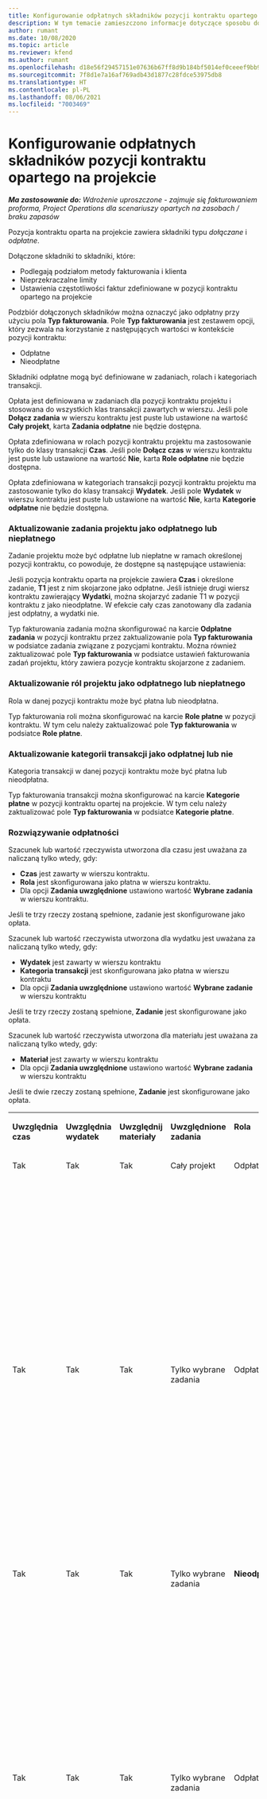 ```yaml
---
title: Konfigurowanie odpłatnych składników pozycji kontraktu opartego na projekcie
description: W tym temacie zamieszczono informacje dotyczące sposobu dodawania odpłatnych składników do pozycji kontraktu w Project Operations.
author: rumant
ms.date: 10/08/2020
ms.topic: article
ms.reviewer: kfend
ms.author: rumant
ms.openlocfilehash: d18e56f29457151e07636b67ff8d9b184bf5014ef0ceeef9bb9d322672be4335
ms.sourcegitcommit: 7f8d1e7a16af769adb43d1877c28fdce53975db8
ms.translationtype: HT
ms.contentlocale: pl-PL
ms.lasthandoff: 08/06/2021
ms.locfileid: "7003469"
---
```

# <a name="configure-chargeable-components-of-a-project-based-contract-line"></a>Konfigurowanie odpłatnych składników pozycji kontraktu opartego na projekcie

_**Ma zastosowanie do:** Wdrożenie uproszczone - zajmuje się fakturowaniem proforma, Project Operations dla scenariuszy opartych na zasobach / braku zapasów_

Pozycja kontraktu oparta na projekcie zawiera składniki typu *dołączane* i *odpłatne*.

Dołączone składniki to składniki, które:

  - Podlegają podziałom metody fakturowania i klienta
  - Nieprzekraczalne limity 
  - Ustawienia częstotliwości faktur zdefiniowane w pozycji kontraktu opartego na projekcie

Podzbiór dołączonych składników można oznaczyć jako odpłatny przy użyciu pola **Typ fakturowania**. Pole **Typ fakturowania** jest zestawem opcji, który zezwala na korzystanie z następujących wartości w kontekście pozycji kontraktu:

  - Odpłatne
  - Nieodpłatne

Składniki odpłatne mogą być definiowane w zadaniach, rolach i kategoriach transakcji.

Opłata jest definiowana w zadaniach dla pozycji kontraktu projektu i stosowana do wszystkich klas transakcji zawartych w wierszu. Jeśli pole **Dołącz zadania** w wierszu kontraktu jest puste lub ustawione na wartość **Cały projekt**, karta **Zadania odpłatne** nie będzie dostępna.

Opłata zdefiniowana w rolach pozycji kontraktu projektu ma zastosowanie tylko do klasy transakcji **Czas**. Jeśli pole **Dołącz czas** w wierszu kontraktu jest puste lub ustawione na wartość **Nie**, karta **Role odpłatne** nie będzie dostępna.

Opłata zdefiniowana w kategoriach transakcji pozycji kontraktu projektu ma zastosowanie tylko do klasy transakcji **Wydatek**. Jeśli pole **Wydatek** w wierszu kontraktu jest puste lub ustawione na wartość **Nie**, karta **Kategorie odpłatne** nie będzie dostępna.

### <a name="update-a-project-task-as-chargeable-or-non-chargeable"></a>Aktualizowanie zadania projektu jako odpłatnego lub niepłatnego

Zadanie projektu może być odpłatne lub niepłatne w ramach określonej pozycji kontraktu, co powoduje, że dostępne są następujące ustawienia:

Jeśli pozycja kontraktu oparta na projekcie zawiera **Czas** i określone zadanie, **T1** jest z nim skojarzone jako odpłatne. Jeśli istnieje drugi wiersz kontraktu zawierający **Wydatki**, można skojarzyć zadanie T1 w pozycji kontraktu z jako nieodpłatne. W efekcie cały czas zanotowany dla zadania jest odpłatny, a wydatki nie.

Typ fakturowania zadania można skonfigurować na karcie **Odpłatne zadania** w pozycji kontraktu przez zaktualizowanie pola **Typ fakturowania** w podsiatce zadania związane z pozycjami kontraktu. Można również zaktualizować pole **Typ fakturowania** w podsiatce ustawień fakturowania zadań projektu, który zawiera pozycje kontraktu skojarzone z zadaniem.

### <a name="update-a-role-as-chargeable-or-non-chargeable"></a>Aktualizowanie ról projektu jako odpłatnego lub niepłatnego

Rola w danej pozycji kontraktu może być płatna lub nieodpłatna.

Typ fakturowania roli można skonfigurować na karcie **Role płatne** w pozycji kontraktu. W tym celu należy zaktualizować pole **Typ fakturowania** w podsiatce **Role płatne**.

### <a name="update-a-transaction-category-as-chargeable-or-non-chargeable"></a>Aktualizowanie kategorii transakcji jako odpłatnej lub nie

Kategoria transakcji w danej pozycji kontraktu może być płatna lub nieodpłatna.

Typ fakturowania transakcji można skonfigurować na karcie **Kategorie płatne** w pozycji kontraktu opartej na projekcie. W tym celu należy zaktualizować pole **Typ fakturowania** w podsiatce **Kategorie płatne**.

### <a name="resolve-chargeability"></a>Rozwiązywanie odpłatności

Szacunek lub wartość rzeczywista utworzona dla czasu jest uważana za naliczaną tylko wtedy, gdy:

   - **Czas** jest zawarty w wierszu kontraktu.
   - **Rola** jest skonfigurowana jako płatna w wierszu kontraktu.
   - Dla opcji **Zadania uwzględnione** ustawiono wartość **Wybrane zadania** w wierszu kontraktu.
 
 Jeśli te trzy rzeczy zostaną spełnione, zadanie jest skonfigurowane jako opłata. 

Szacunek lub wartość rzeczywista utworzona dla wydatku jest uważana za naliczaną tylko wtedy, gdy:

   - **Wydatek** jest zawarty w wierszu kontraktu
   - **Kategoria transakcji** jest skonfigurowana jako płatna w wierszu kontraktu
   - Dla opcji **Zadania uwzględnione** ustawiono wartość **Wybrane zadanie** w wierszu kontraktu
  
 Jeśli te trzy rzeczy zostaną spełnione, **Zadanie** jest skonfigurowane jako opłata. 

Szacunek lub wartość rzeczywista utworzona dla materiału jest uważana za naliczaną tylko wtedy, gdy:

   - **Materiał** jest zawarty w wierszu kontraktu
   - Dla opcji **Zadania uwzględnione** ustawiono wartość **Wybrane zadania** w wierszu kontraktu

Jeśli te dwie rzeczy zostaną spełnione, **Zadanie** jest skonfigurowane jako opłata. 

<table border="0" cellspacing="0" cellpadding="0">
    <tbody>
        <tr>
            <td width="70" valign="top">
                <p>
                    <strong>Uwzględnia czas</strong>
                </p>
            </td>
            <td width="78" valign="top">
                <p>
                    <strong>Uwzględnia wydatek</strong>
                    <strong></strong>
                </p>
            </td>
            <td width="63" valign="top">
                <p>
                    <strong>Uwzględnij materiały</strong>
                    <strong></strong>
                </p>
            </td>
            <td width="75" valign="top">
                <p>
                    <strong>Uwzględnione zadania</strong>
                    <strong></strong>
                </p>
            </td>
            <td width="65" valign="top">
                <p>
                    <strong>Rola</strong>
                    <strong></strong>
                </p>
            </td>
            <td width="70" valign="top">
                <p>
                    <strong>Kategoria</strong>
                    <strong></strong>
                </p>
            </td>
            <td width="65" valign="top">
                <p>
                    <strong>Zadanie</strong>
                    <strong></strong>
                </p>
            </td>
            <td width="350" valign="top">
                <p>
                    <strong>Wpływ opłaty</strong>
                </p>
            </td>
        </tr>
        <tr>
            <td width="70" valign="top">
                <p>
Tak </p>
            </td>
            <td width="78" valign="top">
                <p>
Tak </p>
            </td>
            <td width="63" valign="top">
                <p>
Tak </p>
            </td>
            <td width="75" valign="top">
                <p>
Cały projekt </p>
            </td>
            <td width="65" valign="top">
                <p>
Odpłatne </p>
            </td>
            <td width="70" valign="top">
                <p>
Odpłatne </p>
            </td>
            <td width="65" valign="top">
                <p>
Nie można ustawić </p>
            </td>
            <td width="350" valign="top">
                <p>
Fakturowanie wartości rzeczywistej czas: <strong>Odpłatny</strong>
                </p>
                <p>
Typ fakturowania wartości rzeczywistej wydatku: <strong>Odpłatny</strong>
                </p>
                <p>
Typ fakturowania wartości rzeczywistej materiału: <strong>Odpłatny</strong>
                </p>
            </td>
        </tr>
        <tr>
            <td width="70" valign="top">
                <p>
Tak </p>
            </td>
            <td width="78" valign="top">
                <p>
Tak </p>
            </td>
            <td width="63" valign="top">
                <p>
Tak </p>
            </td>
            <td width="75" valign="top">
                <p>
Tylko wybrane zadania </p>
            </td>
            <td width="65" valign="top">
                <p>
Odpłatne </p>
            </td>
            <td width="70" valign="top">
                <p>
Odpłatne </p>
            </td>
            <td width="65" valign="top">
                <p>
Odpłatne </p>
            </td>
            <td width="350" valign="top">
                <p>
Fakturowanie wartości rzeczywistej czas: <strong>Odpłatny</strong>
                </p>
                <p>
Typ fakturowania wartości rzeczywistej wydatku: <strong>Odpłatny</strong>
                </p>
                <p>
Typ fakturowania wartości rzeczywistej materiału: <strong>Odpłatny</strong>
                </p>
            </td>
        </tr>
        <tr>
            <td width="70" valign="top">
                <p>
Tak </p>
            </td>
            <td width="78" valign="top">
                <p>
Tak </p>
            </td>
            <td width="63" valign="top">
                <p>
Tak </p>
            </td>
            <td width="75" valign="top">
                <p>
Tylko wybrane zadania </p>
            </td>
            <td width="65" valign="top">
                <p>
                    <strong>Nieodpłatne</strong>
                </p>
            </td>
            <td width="70" valign="top">
                <p>
Odpłatne </p>
            </td>
            <td width="65" valign="top">
                <p>
Odpłatne </p>
            </td>
            <td width="350" valign="top">
                <p>
Fakturowanie wartości rzeczywistej czas: <strong>Nieodpłatny</strong>
                </p>
                <p>
Typ fakturowania wartości rzeczywistej wydatku: Odpłatny </p>
                <p>
Typ fakturowania wartości rzeczywistej materiału: Odpłatny </p>
            </td>
        </tr>
        <tr>
            <td width="70" valign="top">
                <p>
Tak </p>
            </td>
            <td width="78" valign="top">
                <p>
Tak </p>
            </td>
            <td width="63" valign="top">
                <p>
Tak </p>
            </td>
            <td width="75" valign="top">
                <p>
Tylko wybrane zadania </p>
            </td>
            <td width="65" valign="top">
                <p>
Odpłatne </p>
            </td>
            <td width="70" valign="top">
                <p>
Odpłatne </p>
            </td>
            <td width="65" valign="top">
                <p>
                    <strong>Nieodpłatne</strong>
                </p>
            </td>
            <td width="350" valign="top">
                <p>
Fakturowanie wartości rzeczywistej czas: <strong>Nieodpłatny</strong>
                </p>
                <p>
Typ fakturowania wartości rzeczywistej wydatku: <strong>Nieodpłatny</strong>
                </p>
                <p>
Typ fakturowania wartości rzeczywistej materiału: <strong>Nieodpłatny</strong>
                </p>
            </td>
        </tr>
        <tr>
            <td width="70" valign="top">
                <p>
Tak </p>
            </td>
            <td width="78" valign="top">
                <p>
Tak </p>
            </td>
            <td width="63" valign="top">
                <p>
Tak </p>
            </td>
            <td width="75" valign="top">
                <p>
Tylko wybrane zadania </p>
            </td>
            <td width="65" valign="top">
                <p>
                    <strong>Nieodpłatne</strong>
                </p>
            </td>
            <td width="70" valign="top">
                <p>
Odpłatne </p>
            </td>
            <td width="65" valign="top">
                <p>
                    <strong>Nieodpłatne</strong>
                </p>
            </td>
            <td width="350" valign="top">
                <p>
Fakturowanie wartości rzeczywistej czas: <strong>Nieodpłatny</strong>
                </p>
                <p>
Typ fakturowania wartości rzeczywistej wydatku: <strong>Nieodpłatny</strong>
                </p>
                <p>
Typ fakturowania wartości rzeczywistej materiału: <strong> Nieodpłatny</strong>
                </p>
            </td>
        </tr>
        <tr>
            <td width="70" valign="top">
                <p>
Tak </p>
            </td>
            <td width="78" valign="top">
                <p>
Tak </p>
            </td>
            <td width="63" valign="top">
                <p>
Tak </p>
            </td>
            <td width="75" valign="top">
                <p>
Tylko wybrane zadania </p>
            </td>
            <td width="65" valign="top">
                <p>
                    <strong>Nieodpłatne</strong>
                </p>
            </td>
            <td width="70" valign="top">
                <p>
                    <strong>Nieodpłatne</strong>
                </p>
            </td>
            <td width="65" valign="top">
                <p>
Odpłatne </p>
            </td>
            <td width="350" valign="top">
                <p>
Fakturowanie wartości rzeczywistej czas: <strong>Nieodpłatny</strong>
                </p>
                <p>
Typ fakturowania wartości rzeczywistej wydatku: <strong> Nieodpłatny</strong>
                </p>
                <p>
Typ fakturowania wartości rzeczywistej materiału: Odpłatny </p>
            </td>
        </tr>
        <tr>
            <td width="70" valign="top">
                <p>
                    <strong>No</strong>
                </p>
            </td>
            <td width="78" valign="top">
                <p>
Tak </p>
            </td>
            <td width="63" valign="top">
                <p>
Tak </p>
            </td>
            <td width="75" valign="top">
                <p>
Cały projekt </p>
            </td>
            <td width="65" valign="top">
                <p>
Nie można ustawić </p>
            </td>
            <td width="70" valign="top">
                <p>
                    <strong>Odpłatne</strong>
                </p>
            </td>
            <td width="65" valign="top">
                <p>
Nie można ustawić </p>
            </td>
            <td width="350" valign="top">
                <p>
Fakturowanie wartości rzeczywistej czas: <strong>Niedostępne</strong>
                </p>
                <p>
Typ fakturowania wartości rzeczywistej wydatku: Odpłatny </p>
                <p>
Typ fakturowania wartości rzeczywistej materiału: Odpłatny </p>
            </td>
        </tr>
        <tr>
            <td width="70" valign="top">
                <p>
                    <strong>No</strong>
                </p>
            </td>
            <td width="78" valign="top">
                <p>
Tak </p>
            </td>
            <td width="63" valign="top">
                <p>
Tak </p>
            </td>
            <td width="75" valign="top">
                <p>
Cały projekt </p>
            </td>
            <td width="65" valign="top">
                <p>
Nie można ustawić </p>
            </td>
            <td width="70" valign="top">
                <p>
                    <strong>Nieodpłatne</strong>
                </p>
            </td>
            <td width="65" valign="top">
                <p>
Nie można ustawić </p>
            </td>
            <td width="350" valign="top">
                <p>
Fakturowanie wartości rzeczywistej czas: <strong>Niedostępne</strong>
                </p>
                <p>
Typ fakturowania wartości rzeczywistej wydatku: <strong> Nieodpłatny</strong>
                </p>
                <p>
Typ fakturowania wartości rzeczywistej materiału: Odpłatny </p>
            </td>
        </tr>
        <tr>
            <td width="70" valign="top">
                <p>
Tak </p>
            </td>
            <td width="78" valign="top">
                <p>
                    <strong>No</strong>
                </p>
            </td>
            <td width="63" valign="top">
                <p>
Tak </p>
            </td>
            <td width="75" valign="top">
                <p>
Cały projekt </p>
            </td>
            <td width="65" valign="top">
                <p>
Odpłatne </p>
            </td>
            <td width="70" valign="top">
                <p>
Nie można ustawić </p>
            </td>
            <td width="65" valign="top">
                <p>
Nie można ustawić </p>
            </td>
            <td width="350" valign="top">
                <p>
Fakturowanie wartości rzeczywistej czas: Odpłatny </p>
                <p>
Typ fakturowania wartości rzeczywistej wydatku: <strong> Niedostępne</strong>
                </p>
                <p>
Typ fakturowania wartości rzeczywistej materiału: Odpłatny </p>
            </td>
        </tr>
        <tr>
            <td width="70" valign="top">
                <p>
Tak </p>
            </td>
            <td width="78" valign="top">
                <p>
                    <strong>No</strong>
                </p>
            </td>
            <td width="63" valign="top">
                <p>
Tak </p>
            </td>
            <td width="75" valign="top">
                <p>
Cały projekt </p>
            </td>
            <td width="65" valign="top">
                <p>
                    <strong>Nieodpłatne</strong>
                </p>
            </td>
            <td width="70" valign="top">
                <p>
Nie można ustawić </p>
            </td>
            <td width="65" valign="top">
                <p>
Nie można ustawić </p>
            </td>
            <td width="350" valign="top">
                <p>
Fakturowanie wartości rzeczywistej czas: <strong>Nieodpłatne</strong>
                </p>
                <p>
Typ fakturowania wartości rzeczywistej wydatku: <strong> Niedostępne</strong>
                </p>
                <p>
Typ fakturowania wartości rzeczywistej materiału: Odpłatny </p>
            </td>
        </tr>
        <tr>
            <td width="70" valign="top">
                <p>
Tak </p>
            </td>
            <td width="78" valign="top">
                <p>
Tak </p>
            </td>
            <td width="63" valign="top">
                <p>
                    <strong>No</strong>
                </p>
            </td>
            <td width="75" valign="top">
                <p>
Cały projekt </p>
            </td>
            <td width="65" valign="top">
                <p>
Odpłatne </p>
            </td>
            <td width="70" valign="top">
                <p>
Odpłatne </p>
            </td>
            <td width="65" valign="top">
                <p>
Nie można ustawić </p>
            </td>
            <td width="350" valign="top">
                <p>
Fakturowanie wartości rzeczywistej czas: Odpłatny </p>
                <p>
Typ fakturowania wartości rzeczywistej wydatku: Odpłatny </p>
                <p>
Typ fakturowania wartości rzeczywistej materiału: <strong> Niedostępne</strong>
                </p>
            </td>
        </tr>
        <tr>
            <td width="70" valign="top">
                <p>
Tak </p>
            </td>
            <td width="78" valign="top">
                <p>
Tak </p>
            </td>
            <td width="63" valign="top">
                <p>
                    <strong>No</strong>
                </p>
            </td>
            <td width="75" valign="top">
                <p>
Cały projekt </p>
            </td>
            <td width="65" valign="top">
                <p>
                    <strong>Nieodpłatne</strong>
                </p>
            </td>
            <td width="70" valign="top">
                <p>
                    <strong>Nieodpłatne</strong>
                </p>
            </td>
            <td width="65" valign="top">
                <p>
Nie można ustawić </p>
            </td>
            <td width="350" valign="top">
                <p>
Fakturowanie wartości rzeczywistej czas: <strong>Nieodpłatne</strong>
                </p>
                <p>
Typ fakturowania wartości rzeczywistej wydatku: <strong> Nieodpłatne</strong>
                </p>
                <p>
Typ fakturowania wartości rzeczywistej materiału: <strong> Niedostępne</strong>
                </p>
            </td>
        </tr>
    </tbody>
</table>





[!INCLUDE[footer-include](../../includes/footer-banner.md)]
